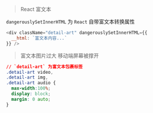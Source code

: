 > React 富文本

`dangerouslySetInnerHTML` 为 `React` 自带富文本转换属性
```js
<div className="detail-art" dangerouslySetInnerHTML={{
  __html: `富文本内容...`
}} />
```

> 富文本图片过大 移动端屏幕被撑开
```css
// `detail-art` 为富文本包裹标签
.detail-art video,
.detail-art img,
.detail-art audio {
  max-width:100%;
  display: block;
  margin: 0 auto;
}
```